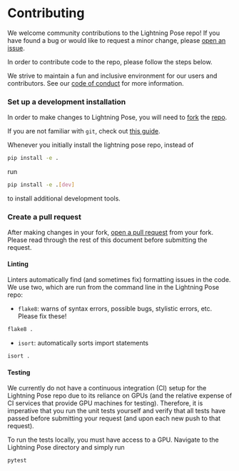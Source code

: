 # Contributing

We welcome community contributions to the Lightning Pose repo! 
If you have found a bug or would like to request a minor change, please 
[open an issue](https://github.com/danbider/lightning-pose/issues).

In order to contribute code to the repo, please follow the steps below.

We strive to maintain a fun and inclusive environment for our users and contributors.
See our [code of conduct](CODE_OF_CONDUCT.md) for more information.

### Set up a development installation

In order to make changes to Lightning Pose, you will need to [fork](https://guides.github.com/activities/forking/#fork) the
[repo](https://github.com/danbider/lightning-pose).

If you are not familiar with `git`, check out [this guide](https://guides.github.com/introduction/git-handbook/#basic-git).

Whenever you initially install the lightning pose repo, instead of
```bash
pip install -e .
```
run
```bash
pip install -e .[dev]
```
to install additional development tools.

### Create a pull request
After making changes in your fork, 
[open a pull request](https://docs.github.com/en/pull-requests/collaborating-with-pull-requests/proposing-changes-to-your-work-with-pull-requests/creating-a-pull-request-from-a-fork) 
from your fork. Please read through the rest of this document before submitting the request.

#### Linting
Linters automatically find (and sometimes fix) formatting issues in the code. We use two, which
are run from the command line in the Lightning Pose repo:

* `flake8`: warns of syntax errors, possible bugs, stylistic errors, etc. Please fix these!
```bash
flake8 .
```

* `isort`: automatically sorts import statements
```bash
isort .
```

#### Testing
We currently do not have a continuous integration (CI) setup for the Lightning Pose repo due to its
reliance on GPUs (and the relative expense of CI services that provide GPU machines for testing).
Therefore, it is imperative that you run the unit tests yourself and verify that all tests have
passed before submitting your request (and upon each new push to that request).

To run the tests locally, you must have access to a GPU. Navigate to the Lightning Pose directory
and simply run
```bash
pytest
```
